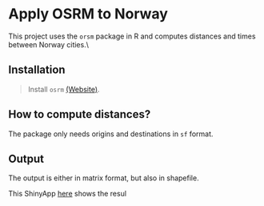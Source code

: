 # Apply OSRM to Norway

This project uses the `orsm` package in R and computes distances and times between Norway cities.\

## Installation

> Install `osrm` [(Website)]("https://project-osrm.org).

## How to compute distances?

The package only needs origins and destinations in `sf` format.

## Output

The output is either in matrix format, but also in shapefile.

This ShinyApp [here](https://dz683z-mateo.shinyapps.io/osrm_norway) shows the resul